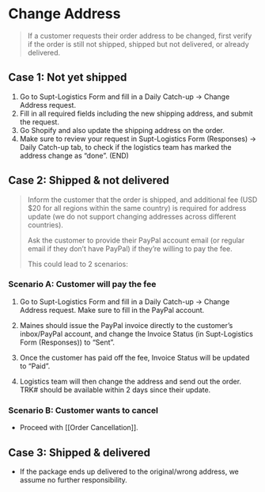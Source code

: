 # Change Address
> If a customer requests their order address to be changed, first verify if the order is still not shipped, shipped but not delivered, or already delivered.

## Case 1: Not yet shipped
1. Go to Supt-Logistics Form and fill in a Daily Catch-up -> Change Address request.
2. Fill in all required fields including the new shipping address, and submit the request.
3. Go Shopify and also update the shipping address on the order.
4. Make sure to review your request in Supt-Logistics Form (Responses) -> Daily Catch-up tab, to check if the logistics team has marked the address change as “done”. (END)


## Case 2: Shipped & not delivered
> Inform the customer that the order is shipped, and additional fee (USD $20 for all regions within the same country) is required for address update (we do not support changing addresses across different countries). 
> 
> Ask the customer to provide their PayPal account email (or regular email if they don’t have PayPal) if they’re willing to pay the fee. 
> 
> This could lead to 2 scenarios:

### Scenario A: Customer will pay the fee
1. Go to Supt-Logistics Form and fill in a Daily Catch-up -> Change Address request. Make sure to fill in the PayPal account. 

2. Maines should issue the PayPal invoice directly to the customer’s inbox/PayPal account, and change the Invoice Status (in Supt-Logistics Form (Responses)) to “Sent”.
3. Once the customer has paid off the fee, Invoice Status will be updated to “Paid”. 
4. Logistics team will then change the address and send out the order. TRK# should be available within 2 days since their update. 

### Scenario B: Customer wants to cancel 
- Proceed with [[Order Cancellation]].


## Case 3: Shipped & delivered
- If the package ends up delivered to the original/wrong address, we assume no further responsibility. 


